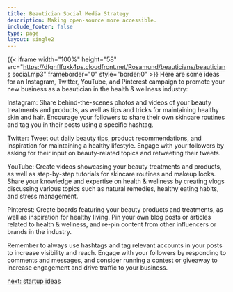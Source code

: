 ```yaml
---
title: Beautician Social Media Strategy
description: Making open-source more accessible.
include_footer: false
type: page
layout: single2
---
```


{{< iframe width="100%" height="58" src="https://dfgnflfqxk4ps.cloudfront.net/Rosamund/beauticians/beauticians social.mp3" frameborder="0" style="border:0" >}}
Here are some ideas for an Instagram, Twitter, YouTube, and Pinterest campaign to promote your new business as a beautician in the health & wellness industry:

Instagram: Share behind-the-scenes photos and videos of your beauty treatments and products, as well as tips and tricks for maintaining healthy skin and hair. Encourage your followers to share their own skincare routines and tag you in their posts using a specific hashtag.

Twitter: Tweet out daily beauty tips, product recommendations, and inspiration for maintaining a healthy lifestyle. Engage with your followers by asking for their input on beauty-related topics and retweeting their tweets.

YouTube: Create videos showcasing your beauty treatments and products, as well as step-by-step tutorials for skincare routines and makeup looks. Share your knowledge and expertise on health & wellness by creating vlogs discussing various topics such as natural remedies, healthy eating habits, and stress management.

Pinterest: Create boards featuring your beauty products and treatments, as well as inspiration for healthy living. Pin your own blog posts or articles related to health & wellness, and re-pin content from other influencers or brands in the industry.

Remember to always use hashtags and tag relevant accounts in your posts to increase visibility and reach. Engage with your followers by responding to comments and messages, and consider running a contest or giveaway to increase engagement and drive traffic to your business.


<a href="https://workdojos.com/beauticians/startup">next: startup ideas</a>
